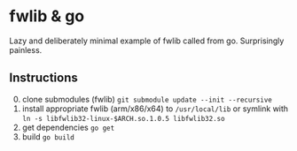 # fwlib & go

Lazy and deliberately minimal example of fwlib called from go. Surprisingly painless.

## Instructions

0. clone submodules (fwlib) `git submodule update --init --recursive`
1. install appropriate fwlib (arm/x86/x64) to `/usr/local/lib` or symlink with `ln -s libfwlib32-linux-$ARCH.so.1.0.5 libfwlib32.so`
2. get dependencies `go get`
3. build `go build`
